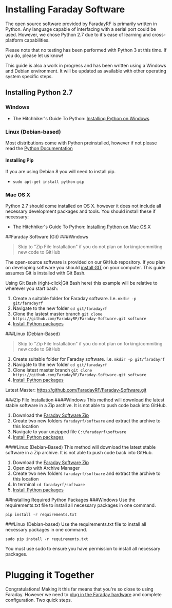 # Installing Faraday Software
The open source software provided by FaradayRF is primarily written in Python. Any language capable of interfacing with a serial port could be used. However, we chose Python 2.7 due to it's ease of learning and cross-platform capabilities.

Please note that no testing has been performed with Python 3 at this time. If you do, please let us know!

This guide is also a work in progress and has been written using a Windows and Debian environment. It will be updated as available with other operating system specific steps.

## Installing Python 2.7
### Windows
 * The Hitchhiker's Guide To Python: [Installing Python on Windows](http://docs.python-guide.org/en/latest/starting/install/win/)
 
### Linux (Debian-based)
Most distributions come with Python preinstalled, however if not please read the [Python Documentation](https://docs.python.org/2/using/unix.html#getting-and-installing-the-latest-version-of-python)

#### Installing Pip
If you are using Debian 8 you will need to install pip.
 * ```sudo apt-get install python-pip```

### Mac OS X
Python 2.7 should come installed on OS X. however it does not include all necessary development packages and tools. You should install these if necessary:
 * The Hitchhiker's Guide To Python: [Installing Python on Mac OS X](http://docs.python-guide.org/en/latest/starting/install/osx/)
 
##Faraday Software (Git)
###Windows
> Skip to "Zip File Installation" if you do not plan on forking/commiting new code to GitHub

The open-source software is provided on our GitHub repository. If you plan on developing software you should [install GIT](https://git-scm.com/) on your computer. This guide assumes Git is installed with Git Bash.

Using Git Bash (right-click|Git Bash here) this example will be relative to wherever you start bash:

 1. Create a suitable folder for Faraday software. I.e. `mkdir -p git/faradayrf`
 2. Navigate to the new folder `cd git/faradayrf`
 3. Clone the lastest master branch `git clone https://github.com/FaradayRF/Faraday-Software.git software`
 4. [Install Python packages](installing-software.md#installing-required-python-packages)

###Linux (Debian-Based)
> Skip to "Zip File Installation" if you do not plan on forking/commiting new code to GitHub

 1. Create suitable folder for Faraday software. I.e. ```mkdir -p git/faradayrf```
 2. Navigate to the new folder ```cd git/faradayrf```
 3. Clone latest master branch ```git clone https://github.com/FaradayRF/Faraday-Software.git software```
 4. [Install Python packages](installing-software.md#installing-required-python-packages)

Latest Master: https://github.com/FaradayRF/Faraday-Software.git

###Zip File Installation
####Windows
This method will download the latest stable software in a Zip archive. It is not able to push code back into GitHub.
 1. Download the [Faraday Software Zip](https://github.com/FaradayRF/Faraday-Software/archive/master.zip)
 3. Create two new folders `faradayrf/software` and extract the archive to this location
 4. Navigate to your unzipped file `C:\faradayrf\software`
 5. [Install Python packages](installing-software.md#installing-required-python-packages)
 
####Linux (Debian-Based)
This method will download the latest stable software in a Zip archive. It is not able to push code back into GitHub.
 1. Download the [Faraday Software Zip](https://github.com/FaradayRF/Faraday-Software/archive/master.zip)
 2. Open zip with Archive Manager
 3. Create two new folders ```faradayrf/software``` and extract the archive to this location
 4. In terminal ```cd faradayrf/software```
 5. [Install Python packages](installing-software.md#installing-required-python-packages)

##Installing Required Python Packages
###Windows
Use the requirements.txt file to install all necessary packages in one command.

 ```pip install -r requirements.txt```
 
###Linux (Debian-based)
Use the requirements.txt file to install all necessary packages in one command.

```sudo pip install -r requirements.txt```

You must use sudo to ensure you have permission to install all necessary packages.
 
# Plugging it Together
Congratulations! Making it this far means that you're so close to using Faraday. However we need to [plug in the Faraday hardware](connecting-hardware.md) and complete configuration. Two quick steps.
